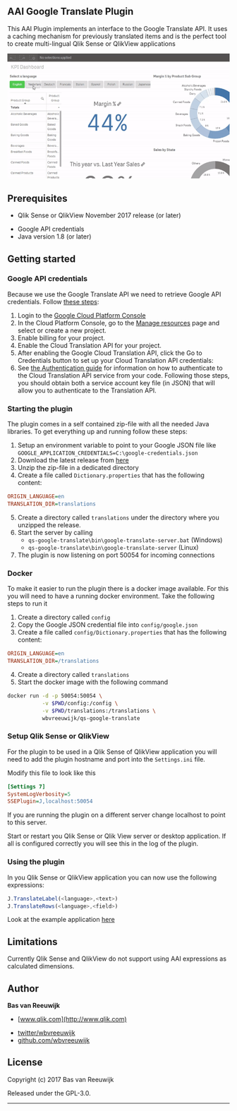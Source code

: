 ## AAI Google Translate Plugin

This AAI Plugin implements an interface to the Google Translate API. It uses a caching mechanism for previously translated items and is the perfect tool to create multi-lingual Qlik Sense or QlikView applications

![Multilingual Qlik Sense Application](https://raw.githubusercontent.com/wbvreeuwijk/qs-google-translate/master/aai-qoogle-translate.gif)

## Prerequisites

+ Qlik Sense or QlikView November 2017 release (or later)
* Google API credentials
* Java version 1.8 (or later)

## Getting started

### Google API credentials

Because we use the Google Translate API we need to retrieve Google API credentials. Follow [these steps](https://cloud.google.com/translate/docs/getting-started): 

1. Login to the [Google Cloud Platform Console](https://console.cloud.google.com/)
2. In the Cloud Platform Console, go to the [Manage resources](https://console.cloud.google.com/cloud-resource-manager) page and select or create a new project.
3. Enable billing for your project.
4. Enable the Cloud Translation API for your project.
5. After enabling the Google Cloud Translation API, click the Go to Credentials button to set up your Cloud Translation API credentials:
6. See [the Authentication guide](https://cloud.google.com/docs/authentication/getting-started) for information on how to authenticate to the Cloud Translation API service from your code. Following those steps, you should obtain both a service account key file (in JSON)  that will allow you to authenticate to the Translation API.

### Starting the plugin 

The plugin comes in a self contained zip-file with all the needed Java libraries. To get everything up and running follow these steps:

1. Setup an environment variable to point to your Google JSON file like 
  `GOOGLE_APPLICATION_CREDENTIALS=C:\google-credentials.json`
2. Download the latest release from [here](https://github.com/wbvreeuwijk/qs-google-translate/releases)
3. Unzip the zip-file in a dedicated directory
4. Create a file called `Dictionary.properties` that has the following content:
  ```Ini
ORIGIN_LANGUAGE=en
TRANSLATION_DIR=translations
```
5. Create a directory called `translations` under the directory where you unzipped the release.
6. Start the server by calling
    * `qs-google-translate\bin\google-translate-server.bat` (Windows)
    * `qs-google-translate\bin\google-translate-server` (Linux)
7. The plugin is now listening on port 50054 for incoming connections

### Docker

To make it easier to run the plugin there is a docker image available. For this you will need to have a running docker environment. Take the following steps to run it

1. Create a directory called `config`
2. Copy the Google JSON credential file into `config/google.json`
3. Create a file called `config/Dictionary.properties` that has the following content:
  ```Ini
  ORIGIN_LANGUAGE=en
  TRANSLATION_DIR=/translations
  ```
4. Create a directory called `translations`
5. Start the docker image with the following command
  ```Bash
  docker run -d -p 50054:50054 \
             -v $PWD/config:/config \
             -v $PWD/translations:/translations \
             wbvreeuwijk/qs-google-translate
  ```

### Setup Qlik Sense or QlikView

For the plugin to be used in a Qlik Sense of QlikView application you will need to add the plugin hostname and port into the `Settings.ini` file.

Modify this file to look like this
```Ini
[Settings 7]
SystemLogVerbosity=5
SSEPlugin=J,localhost:50054
```

If you are running the plugin on a different server change localhost to point to this server.

Start or restart you Qlik Sense or Qlik View server or desktop application. If all is configured correctly you will see this in the log of the plugin.

### Using the plugin

In you Qlik Sense or QlikView application you can now use the following expressions:
```JavaScript
J.TranslateLabel(<language>,<text>) 
J.TranslateRows(<language>,<field>) 
```

Look at the example application [here](https://github.com/wbvreeuwijk/qs-google-translate/raw/master/application/)

## Limitations

Currently Qlik Sense and QlikView do not support using AAI expressions as calculated dimensions.

## Author 

**Bas van Reeuwijk**

+ [www.qlik.com](http://www.qlik.com)
* [twitter/wbvreeuwijk](http://twitter.com/wbvreeuwijk)
* [github.com/wbvreeuwijk](http://github.com/wbvreeuwijk)

## License

Copyright (c) 2017 Bas van Reeuwijk

Released under the GPL-3.0.

***
